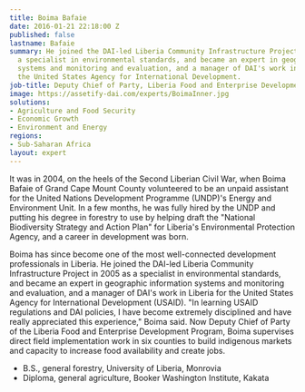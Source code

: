 ```yaml
---
title: Boima Bafaie
date: 2016-01-21 22:18:00 Z
published: false
lastname: Bafaie
summary: He joined the DAI-led Liberia Community Infrastructure Project in 2005 as
  a specialist in environmental standards, and became an expert in geographic information
  systems and monitoring and evaluation, and a manager of DAI's work in Liberia for
  the United States Agency for International Development.
job-title: Deputy Chief of Party, Liberia Food and Enterprise Development
image: https://assetify-dai.com/experts/BoimaInner.jpg
solutions:
- Agriculture and Food Security
- Economic Growth
- Environment and Energy
regions:
- Sub-Saharan Africa
layout: expert
---
```


It was in 2004, on the heels of the Second Liberian Civil War, when Boima Bafaie of Grand Cape Mount County volunteered to be an unpaid assistant for the United Nations Development Programme (UNDP)'s Energy and Environment Unit. In a few months, he was fully hired by the UNDP and putting his degree in forestry to use by helping draft the "National Biodiversity Strategy and Action Plan" for Liberia's Environmental Protection Agency, and a career in development was born.

Boima has since become one of the most well-connected development professionals in Liberia. He joined the DAI-led Liberia Community Infrastructure Project in 2005 as a specialist in environmental standards, and became an expert in geographic information systems and monitoring and evaluation, and a manager of DAI's work in Liberia for the United States Agency for International Development (USAID). "In learning USAID regulations and DAI policies, I have become extremely disciplined and have really appreciated this experience," Boima said. Now Deputy Chief of Party of the Liberia Food and Enterprise Development Program, Boima supervises direct field implementation work in six counties to build indigenous markets and capacity to increase food availability and create jobs.

* B.S., general forestry, University of Liberia, Monrovia
* Diploma, general agriculture, Booker Washington Institute, Kakata
